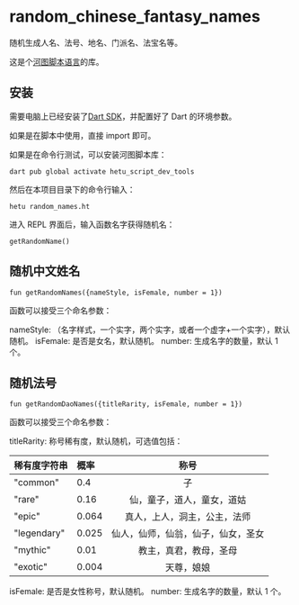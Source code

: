 # random_chinese_fantasy_names

随机生成人名、法号、地名、门派名、法宝名等。

这是个[河图脚本语言](https://github.com/hetu-script/hetu-script)的库。

## 安装

需要电脑上已经安装了[Dart SDK](https://gekorm.com/dart-windows/)，并配置好了 Dart 的环境参数。

如果是在脚本中使用，直接 import 即可。

如果是在命令行测试，可以安装河图脚本库：

```
dart pub global activate hetu_script_dev_tools
```

然后在本项目目录下的命令行输入：

```
hetu random_names.ht
```

进入 REPL 界面后，输入函数名字获得随机名：

```
getRandomName()
```

## 随机中文姓名

```
fun getRandomNames({nameStyle, isFemale, number = 1})
```

函数可以接受三个命名参数：

nameStyle: （名字样式，一个实字，两个实字，或者一个虚字+一个实字），默认随机。
isFemale: 是否是女名，默认随机。
number: 生成名字的数量，默认 1 个。

## 随机法号

```
fun getRandomDaoNames({titleRarity, isFemale, number = 1})
```

函数可以接受三个命名参数：

titleRarity: 称号稀有度，默认随机，可选值包括：

| 稀有度字符串 | 概率  |                称号                |
| :----------- | :---- | :--------------------------------: |
| "common"     | 0.4   |                 子                 |
| "rare"       | 0.16  |     仙，童子，道人，童女，道姑     |
| "epic"       | 0.064 |    真人，上人，洞主，公主，法师    |
| "legendary"  | 0.025 | 仙人，仙师，仙翁，仙子，仙女，圣女 |
| "mythic"     | 0.01  |       教主，真君，教母，圣母       |
| "exotic"     | 0.004 |             天尊，娘娘             |

isFemale: 是否是女性称号，默认随机。
number: 生成名字的数量，默认 1 个。
